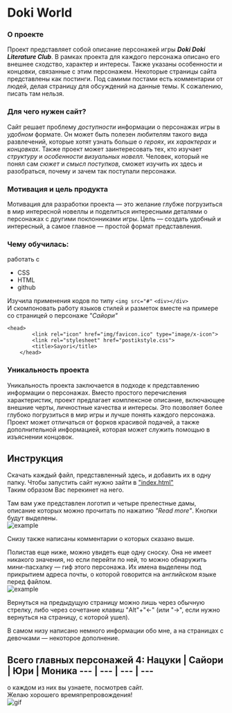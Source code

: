 # Doki World
### О проекте
Проект представляет собой описание персонажей игры ***Doki Doki Literature Club***. В рамках проекта для каждого персонажа описано его внешнее сходство, характер и интересы. Также указаны особенности и концовки, связанные с этим персонажем. Некоторые страницы сайта представлены как постинги. Под самими постами есть комментарии от людей, делая страницу для обсуждений на данные темы. К сожалению, писать там нельзя. <br>
### Для чего нужен сайт?
Сайт решает проблему _доступности_ информации о персонажах игры в _удобном_ формате. Он может быть полезен любителям такого вида развлечений, которые хотят узнать больше о *героях*, их *характерах* и *концовках*. Также проект может заинтересовать тех, кто изучает *структуру* и *особенности визуальных новелл*. Человек, который не понял сам *сюжет* и *смысл поступков*, сможет изучить их здесь и разобраться, почему и зачем так поступали персонажи. <br>
### Мотивация и цель продукта
Мотивация для разработки проекта — это желание глубже погрузиться в мир интересной новеллы и поделиться интересными деталями о персонажах с другими поклонниками игры. Цель — создать удобный и интересный, а самое главное — простой формат представления. 
### Чему обучилась: <br>
работать с
- СSS
- HTML
- github

Изучила применения кодов по типу `<img src="#"` `<div></div>` <br>
И скомпоновать работу языков стилей и разметок вместе на примере со страницей о персонаже *"Сайори"*
```
<head> 
		<link rel="icon" href="img/favicon.ico" type="image/x-icon">
		<link rel="stylesheet" href="postikstyle.css">
		<title>Sayori</title>
	</head> 
```
### Уникальность проекта
Уникальность проекта заключается в подходе к представлению информации о персонажах. Вместо простого перечисления характеристик, проект предлагает комплексное описание, включающее внешние черты, личностные качества и интересы. Это позволяет более глубоко погрузиться в мир игры и лучше понять каждого персонажа. Проект может отличаться от форков красивой подачей, а также дополнительной информацией, которая может служить помощью в изъяснении концовок. 
## Инструкция
Скачать каждый файл, представленный здесь, и добавить их в одну папку. 
Чтобы запустить сайт нужно зайти в ["index.html"](https://github.com/natsukiaw/Doki-World/blob/main/index.html) <br>
Таким образом Вас перекинет на него.

Там вам уже представлен логотип и четыре прелестные дамы, описание которых можно прочитать по нажатию _"Read more"_. Кнопки будут выделены. <br>
![example](https://drive.google.com/file/d/1opr1-sEkrZQN3GQKNSYyfzdbhb2ESTEf/view)

Снизу также написаны комментарии о которых сказано выше. 

Полистав еще ниже, можно увидеть еще одну сноску. Она не имеет никакого значения, но если перейти по ней, то можно обнаружить мини-пасхалку — гиф этого персонажа. Их имена выделены под прикрытием адреса почты, о которой говорится на английском языке перед файлом. <br>
![example](https://www13.online-convert.com/v2/dl/web7/download-file/cce7988f-3f4f-4bb0-86ad-d1b9af2788f8/%D0%97%D0%B0%D0%BF%D0%B8%D1%81%D1%8C%20%D1%8D%D0%BA%D1%80%D0%B0%D0%BD%D0%B0%202025-04-05%20043637.gif)

Вернуться на предыдущую страницу можно лишь через обычную стрелку, либо через сочетание клавиш "Alt"+"←" (или "→", если нужно вернуться на страницу, с которой ушел).

В самом низу написано немного информации обо мне, а на страницах с девочками — некоторое дополнение.

Всего главных персонажей 4:
Нацуки | Сайори | Юри | Моника 
--- | --- | --- | ---
--- 

о каждом из них вы узнаете, посмотрев сайт. <br> 
Желаю хорошего времяпрепровождения! <br>
![gif](https://i.pinimg.com/originals/be/6c/8a/be6c8ae83d10ce67891b99f839c9d20f.gif)
